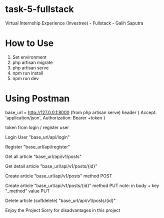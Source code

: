 # task-5-fullstack
Virtual Internship Experience (Investree) - Fullstack - Galih Saputra

# How to Use
1. Set environment
2. php artisan migrate
3. php artisan serve
4. npm run install
5. npm run dev

# Using Postman
base_url = http://127.0.0.1:8000 (from php artisan serve)
header {
  Accept: 'application/json',
  Authorization: Bearer +token
}

token from login / register user

Login User
"base_url/api/login"

Register
"base_url/api/register"

Get all article
"base_url/api/v1/posts"

Get detail article
"base_url/api/v1/posts/{id}"

Create article
"base_url/api/v1/posts" method POST

Create article
"base_url/api/v1/posts/{id}" method PUT
note: in body + key "_method" value PUT  

Delete article (softdelete)
"base_url/api/v1/posts/{id}"

Enjoy the Project
Sorry for disadvantages in this project
